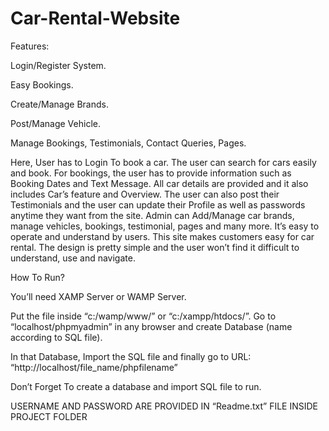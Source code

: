 # Car-Rental-Website

Features:

Login/Register System.

Easy Bookings.

Create/Manage Brands.

Post/Manage Vehicle.

Manage Bookings, Testimonials, Contact Queries, Pages.


Here, User has to Login To book a car. 
The user can search for cars easily and book. 
For bookings, the user has to provide information such as Booking Dates and Text Message. 
All car details are provided and it also includes Car’s feature and Overview. 
The user can also post their Testimonials and the user can update their Profile as well as passwords anytime they want from the site. 
Admin can Add/Manage car brands, manage vehicles, bookings, testimonial, pages and many more. 
It’s easy to operate and understand by users. 
This site makes customers easy for car rental. 
The design is pretty simple and the user won’t find it difficult to understand, use and navigate.
 

How To Run?

You’ll need XAMP Server or WAMP Server. 

Put the file inside “c:/wamp/www/” or “c:/xampp/htdocs/”. Go to “localhost/phpmyadmin” in any browser and create Database (name according to SQL file). 

In that Database, Import the SQL file and finally go to URL: “http://localhost/file_name/phpfilename”

Don’t Forget To create a database and import SQL file to run.


USERNAME AND PASSWORD ARE PROVIDED IN “Readme.txt” FILE INSIDE PROJECT FOLDER
